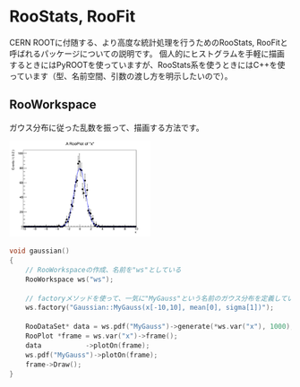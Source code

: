 # RooStats, RooFit
CERN ROOTに付随する、より高度な統計処理を行うためのRooStats, RooFitと呼ばれるパッケージについての説明です。
個人的にヒストグラムを手軽に描画するときにはPyROOTを使っていますが、RooStats系を使うときにはC++を使っています（型、名前空間、引数の渡し方を明示したいので）。

## RooWorkspace
ガウス分布に従った乱数を振って、描画する方法です。

<img width="50%" src="fig/roostats/gauss.png">

```cpp
void gaussian()
{
    // RooWorkspaceの作成、名前を"ws"としている
    RooWorkspace ws("ws");

    // factoryメソッドを使って、一気に"MyGauss"という名前のガウス分布を定義している
    ws.factory("Gaussian::MyGauss(x[-10,10], mean[0], sigma[1])");

    RooDataSet* data = ws.pdf("MyGauss")->generate(*ws.var("x"), 1000);
    RooPlot *frame = ws.var("x")->frame();
    data           ->plotOn(frame);
    ws.pdf("MyGauss")->plotOn(frame);
    frame->Draw();
}
```
